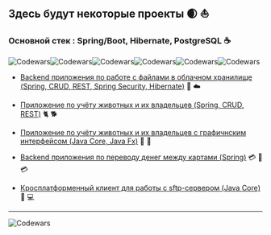 ## Здесь будут некоторые проекты :waxing_crescent_moon: :sailboat:
### Основной стек : Spring/Boot, Hibernate, PostgreSQL :coffee:

![Codewars](https://img.shields.io/badge/Spring-6DB33F?style=for-the-badge&logo=spring&logoColor=white)![Codewars](https://img.shields.io/badge/Linux-FCC624?style=for-the-badge&logo=linux&logoColor=black)![Codewars](https://img.shields.io/badge/Java-ED8B00?style=for-the-badge&logo=openjdk&logoColor=white)![Codewars](https://camo.githubusercontent.com/3f6f5de2cd3e739632190d89136c32c7c9515a06a668958cf5ff28044ae17647/68747470733a2f2f696d672e736869656c64732e696f2f62616467652f44656269616e2d4138314433333f7374796c653d666f722d7468652d6261646765266c6f676f3d64656269616e266c6f676f436f6c6f723d7768697465)![Codewars](https://img.shields.io/badge/Hibernate-59666C?style=for-the-badge&logo=Hibernate&logoColor=white)![Codewars](https://img.shields.io/badge/docker-%230db7ed.svg?style=for-the-badge&logo=docker&logoColor=white)



* [Backend приложения по работе с файлами в облачном хранилище (Spring, CRUD, REST, Spring Security, Hibernate)](https://github.com/yurec26/cloud_storage/tree/main) :open_file_folder: :cloud:

* [Приложение по учёту животных и их владельцев (Spring, CRUD, REST)](https://github.com/yurec26/pet_shelter_boot/tree/master) :cat2: :dog2:

* [Приложение по учёту животных и их владельцев с графичнским интерфейсом (Java Core, Java Fx)](https://github.com/yurec26/pet_shelter) :rabbit2: :rice_scene:

* [Backend приложения по переводу денег между картами (Spring)](https://github.com/yurec26/cash-app) :credit_card: :arrows_counterclockwise: :credit_card:

* [Кросплатформенный клиент для работы с sftp-сервером (Java Core) ](https://github.com/yurec26/infotecs_sftp_client)  :floppy_disk:  :computer:

-----------------
![Codewars](https://www.codewars.com/users/yurec_26/badges/large)






<!--
**yurec26/yurec26** is a ✨ _special_ ✨ repository because its `README.md` (this file) appears on your GitHub profile.

Here are some ideas to get you started:

- 🔭 I’m currently working on ...
- 🌱 I’m currently learning ...
- 👯 I’m looking to collaborate on ...
- 🤔 I’m looking for help with ...
- 💬 Ask me about ...
- 📫 How to reach me: ...
- 😄 Pronouns: ...
- ⚡ Fun fact: ...
-->
